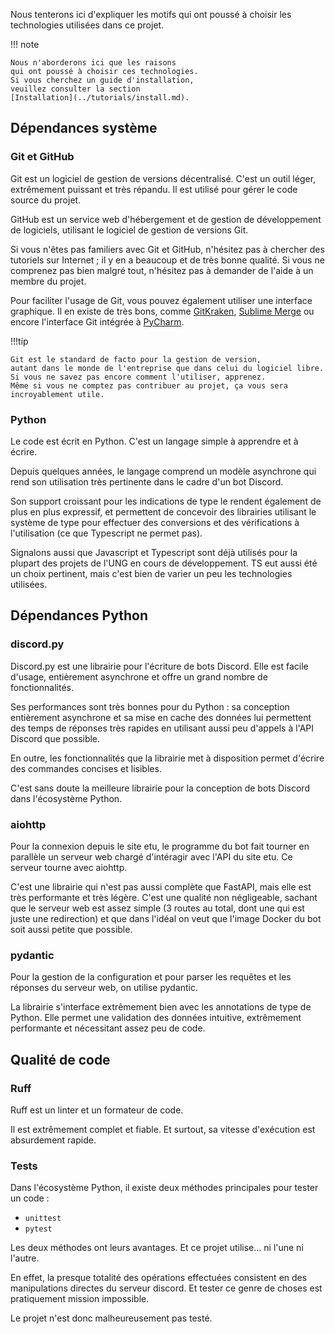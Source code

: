 
Nous tenterons ici d'expliquer les motifs
qui ont poussé à choisir les technologies
utilisées dans ce projet.

!!! note

    Nous n'aborderons ici que les raisons
    qui ont poussé à choisir ces technologies.
    Si vous cherchez un guide d'installation,
    veuillez consulter la section
    [Installation](../tutorials/install.md).

## Dépendances système

### Git et GitHub

Git est un logiciel de gestion de versions décentralisé.
C'est un outil léger, extrêmement puissant et très répandu.
Il est utilisé pour gérer le code source du projet.

GitHub est un service web d'hébergement et 
de gestion de développement de logiciels,
utilisant le logiciel de gestion de versions Git.

Si vous n'êtes pas familiers avec Git et GitHub,
n'hésitez pas à chercher des tutoriels sur Internet ;
il y en a beaucoup et de très bonne qualité.
Si vous ne comprenez pas bien malgré tout,
n'hésitez pas à demander de l'aide à un membre du projet.

Pour faciliter l'usage de Git, vous pouvez également
utiliser une interface graphique. Il en existe
de très bons, comme [GitKraken](https://www.gitkraken.com/),
[Sublime Merge](https://www.sublimemerge.com/) ou encore
l'interface Git intégrée à [PyCharm](https://www.jetbrains.com/pycharm/).

!!!tip

    Git est le standard de facto pour la gestion de version,
    autant dans le monde de l'entreprise que dans celui du logiciel libre.
    Si vous ne savez pas encore comment l'utiliser, apprenez.
    Même si vous ne comptez pas contribuer au projet, ça vous sera
    incroyablement utile.

### Python

Le code est écrit en Python.
C'est un langage simple à apprendre et à écrire.

Depuis quelques années, le langage comprend un modèle
asynchrone qui rend son utilisation très pertinente dans le
cadre d'un bot Discord.

Son support croissant pour les indications de type
le rendent également de plus en plus expressif,
et permettent de concevoir des librairies utilisant
le système de type pour effectuer des conversions et des vérifications
à l'utilisation (ce que Typescript ne permet pas).

Signalons aussi que Javascript et Typescript sont déjà utilisés
pour la plupart des projets de l'UNG en cours de développement.
TS eut aussi été un choix pertinent, mais c'est bien de varier
un peu les technologies utilisées.

## Dépendances Python

### discord.py

Discord.py est une librairie pour l'écriture de bots Discord.
Elle est facile d'usage, entièrement asynchrone 
et offre un grand nombre de fonctionnalités.

Ses performances sont très bonnes pour du Python :
sa conception entièrement asynchrone et sa mise en cache
des données lui permettent des temps de réponses très rapides
en utilisant aussi peu d'appels à l'API Discord que possible.

En outre, les fonctionnalités que la librairie met
à disposition permet d'écrire des commandes concises et lisibles.

C'est sans doute la meilleure librairie pour la conception
de bots Discord dans l'écosystème Python.

### aiohttp

Pour la connexion depuis le site etu,
le programme du bot fait tourner en parallèle un serveur
web chargé d'intéragir avec l'API du site etu.
Ce serveur tourne avec aiohttp.

C'est une librairie qui n'est pas aussi complète que FastAPI,
mais elle est très performante et très légère.
C'est une qualité non négligeable,
sachant que le serveur web est assez simple 
(3 routes au total, dont une qui est juste une redirection)
et que dans l'idéal on veut que l'image Docker du bot
soit aussi petite que possible.

### pydantic

Pour la gestion de la configuration et pour parser 
les requêtes et les réponses du serveur web,
on utilise pydantic.

La librairie s'interface extrêmement bien
avec les annotations de type de Python.
Elle permet une validation des données intuitive,
extrêmement performante et nécessitant assez peu de code.

## Qualité de code

### Ruff

Ruff est un linter et un formateur de code.

Il est extrêmement complet et fiable.
Et surtout, sa vitesse d'exécution est absurdement rapide.

### Tests

Dans l'écosystème Python, il existe deux méthodes principales pour tester un code :

- `unittest`
- `pytest`

Les deux méthodes ont leurs avantages.
Et ce projet utilise... ni l'une ni l'autre.

En effet, la presque totalité des opérations effectuées
consistent en des manipulations directes du serveur discord.
Et tester ce genre de choses est pratiquement mission impossible.

Le projet n'est donc malheureusement pas testé.
